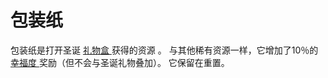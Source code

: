 # 包装纸
<p>
    包装纸是打开圣诞
  <a href="#present+box">
      礼物盒
  </a>
    获得的资源
    。
    与其他稀有资源一样，它增加了10％的
  <a href="#Happiness">
      幸福度
  </a>
    奖励（但不会与圣诞礼物叠加）。
    它保留在重置。
</p>